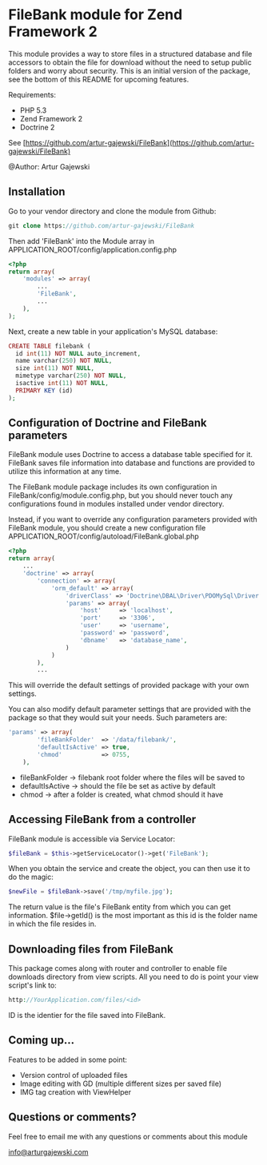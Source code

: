 # FileBank module for Zend Framework 2

This module provides a way to store files in a structured database and file accessors to obtain the file for download without
the need to setup public folders and worry about security. This is an initial version of the package, see the bottom of this README
for upcoming features.

Requirements:

- PHP 5.3
- Zend Framework 2
- Doctrine 2

See [https://github.com/artur-gajewski/FileBank](https://github.com/artur-gajewski/FileBank)

@Author: Artur Gajewski


## Installation

Go to your vendor directory and clone the module from Github:

```php
git clone https://github.com/artur-gajewski/FileBank
```

Then add 'FileBank' into the Module array in APPLICATION_ROOT/config/application.config.php

```php
<?php
return array(
    'modules' => array(
        ...
        'FileBank',
        ...
    ),
);
```
Next, create a new table in your application's MySQL database:

```php
CREATE TABLE filebank (
  id int(11) NOT NULL auto_increment,
  name varchar(250) NOT NULL,
  size int(11) NOT NULL,
  mimetype varchar(250) NOT NULL,
  isactive int(11) NOT NULL,
  PRIMARY KEY (id)
);
```


## Configuration of Doctrine and FileBank parameters

FileBank module uses Doctrine to access a database table specified for it. FileBank saves file information into database and functions are provided to utilize this information at any time.

The FileBank module package includes its own configuration in FileBank/config/module.config.php, but you should never touch any configurations found in modules installed under vendor directory.

Instead, if you want to override any configuration parameters provided with FileBank module, you should create a new configuration file APPLICATION_ROOT/config/autoload/FileBank.global.php

```php
<?php
return array(
    ...
    'doctrine' => array(
        'connection' => array(
            'orm_default' => array(
                'driverClass' => 'Doctrine\DBAL\Driver\PDOMySql\Driver',
                'params' => array(
                    'host'     => 'localhost',
                    'port'     => '3306',
                    'user'     => 'username',
                    'password' => 'password',
                    'dbname'   => 'database_name',
                )
            )
        ),
        ...
```

This will override the default settings of provided package with your own settings.

You can also modify default parameter settings that are provided with the package
so that they would suit your needs. Such parameters are:

```php
'params' => array(
        'fileBankFolder'  => '/data/filebank/', 
        'defaultIsActive' => true,
        'chmod'           => 0755,
    ),
```

- fileBankFolder -> filebank root folder where the files will be saved to
- defaultIsActive -> should the file be set as active by default
- chmod -> after a folder is created, what chmod should it have


## Accessing FileBank from a controller

FileBank module is accessible via Service Locator:

```php
$fileBank = $this->getServiceLocator()->get('FileBank');
```

When you obtain the service and create the object, you can then use it to do the magic:

```php
$newFile = $fileBank->save('/tmp/myfile.jpg');
```

The return value is the file's FileBank entity from which you can get information. $file->getId() is the most important
as this id is the folder name in which the file resides in.

## Downloading files from FileBank

This package comes along with router and controller to enable file downloads directory from view scripts. All
you need to do is point your view script's link to:

```php
http://YourApplication.com/files/<id>
```
ID is the identier for the file saved into FileBank.


## Coming up...

Features to be added in some point:

- Version control of uploaded files
- Image editing with GD (multiple different sizes per saved file)
- IMG tag creation with ViewHelper


## Questions or comments?

Feel free to email me with any questions or comments about this module

[info@arturgajewski.com](mailto:info@arturgajewski.com)